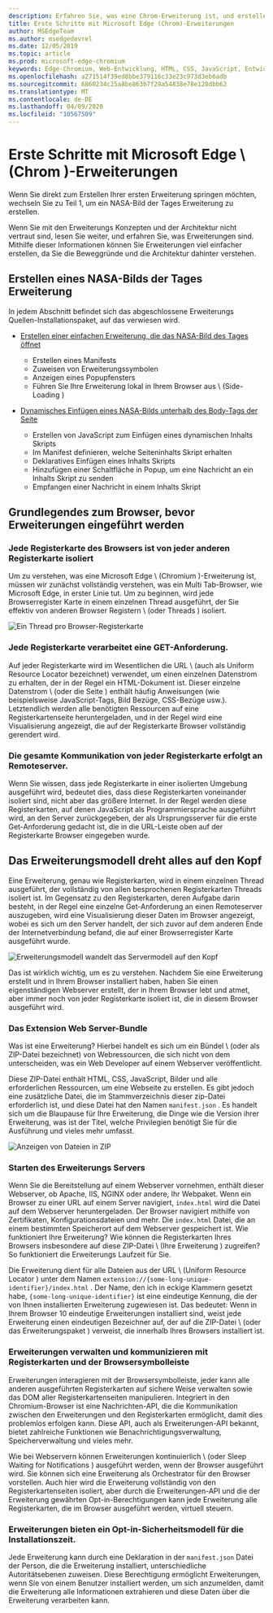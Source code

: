 ```yaml
---
description: Erfahren Sie, was eine Chrom-Erweiterung ist, und erstellen Sie eine vollständige Bildanzeige Erweiterung, die Optionen, Inhalts Injektion, hintergrundskripts, Speicher und vieles mehr umfasst.
title: Erste Schritte mit Microsoft Edge (Chrom)-Erweiterungen
author: MSEdgeTeam
ms.author: msedgedevrel
ms.date: 12/05/2019
ms.topic: article
ms.prod: microsoft-edge-chromium
keywords: Edge-Chromium, Web-Entwicklung, HTML, CSS, JavaScript, Entwickler, Erweiterungen
ms.openlocfilehash: a271514f39ed8bbe379116c33e23c973d3eb6adb
ms.sourcegitcommit: 6860234c25a8be863b7f29a54838e78e120dbb62
ms.translationtype: MT
ms.contentlocale: de-DE
ms.lasthandoff: 04/09/2020
ms.locfileid: "10567509"
---
```

# Erste Schritte mit Microsoft Edge \ (Chrom \)-Erweiterungen  

Wenn Sie direkt zum Erstellen Ihrer ersten Erweiterung springen möchten, wechseln Sie zu Teil 1, um ein NASA-Bild der Tages Erweiterung zu erstellen.  

Wenn Sie mit den Erweiterungs Konzepten und der Architektur nicht vertraut sind, lesen Sie weiter, und erfahren Sie, was Erweiterungen sind.  Mithilfe dieser Informationen können Sie Erweiterungen viel einfacher erstellen, da Sie die Beweggründe und die Architektur dahinter verstehen.  

## Erstellen eines NASA-Bilds der Tages Erweiterung  

In jedem Abschnitt befindet sich das abgeschlossene Erweiterungs Quellen-Installationspaket, auf das verwiesen wird.  

*   [Erstellen einer einfachen Erweiterung, die das NASA-Bild des Tages öffnet](part1-simple-extension.md)  
    *   Erstellen eines Manifests  
    *   Zuweisen von Erweiterungssymbolen  
    *   Anzeigen eines Popupfensters  
    *   Führen Sie Ihre Erweiterung lokal in Ihrem Browser aus \ (Side-Loading \)  

*   [Dynamisches Einfügen eines NASA-Bilds unterhalb des Body-Tags der Seite](part2-content-scripts.md)  
    *   Erstellen von JavaScript zum Einfügen eines dynamischen Inhalts Skripts  
    *   Im Manifest definieren, welche Seiteninhalts Skript erhalten  
    *   Deklaratives Einfügen eines Inhalts Skripts  
    *   Hinzufügen einer Schaltfläche in Popup, um eine Nachricht an ein Inhalts Skript zu senden  
    *   Empfangen einer Nachricht in einem Inhalts Skript  

## Grundlegendes zum Browser, bevor Erweiterungen eingeführt werden  

### Jede Registerkarte des Browsers ist von jeder anderen Registerkarte isoliert  

Um zu verstehen, was eine Microsoft Edge \ (Chromium \)-Erweiterung ist, müssen wir zunächst vollständig verstehen, was ein Multi Tab-Browser, wie Microsoft Edge, in erster Linie tut.  Um zu beginnen, wird jede Browserregister Karte in einem einzelnen Thread ausgeführt, der Sie effektiv von anderen Browser Registern \ (oder Threads \) isoliert.  

![Ein Thread pro Browser-Registerkarte](media/index-image1-browsertabs.png)  

### Jede Registerkarte verarbeitet eine GET-Anforderung.  

Auf jeder Registerkarte wird im Wesentlichen die URL \ (auch als Uniform Resource Locator bezeichnet) verwendet, um einen einzelnen Datenstrom zu erhalten, der in der Regel ein HTML-Dokument ist.  Dieser einzelne Datenstrom \ (oder die Seite \) enthält häufig Anweisungen (wie beispielsweise JavaScript-Tags, Bild Bezüge, CSS-Bezüge usw.).  Letztendlich werden alle benötigten Ressourcen auf eine Registerkartenseite heruntergeladen, und in der Regel wird eine Visualisierung angezeigt, die auf der Registerkarte Browser vollständig gerendert wird.  

### Die gesamte Kommunikation von jeder Registerkarte erfolgt an Remoteserver.  

Wenn Sie wissen, dass jede Registerkarte in einer isolierten Umgebung ausgeführt wird, bedeutet dies, dass diese Registerkarten voneinander isoliert sind, nicht aber das größere Internet.  In der Regel werden diese Registerkarten, auf denen JavaScript als Programmiersprache ausgeführt wird, an den Server zurückgegeben, der als Ursprungsserver für die erste Get-Anforderung gedacht ist, die in die URL-Leiste oben auf der Registerkarte Browser eingegeben wurde.  

## Das Erweiterungsmodell dreht alles auf den Kopf  

Eine Erweiterung, genau wie Registerkarten, wird in einem einzelnen Thread ausgeführt, der vollständig von allen besprochenen Registerkarten Threads isoliert ist.  Im Gegensatz zu den Registerkarten, deren Aufgabe darin besteht, in der Regel eine einzelne Get-Anforderung an einen Remoteserver auszugeben, wird eine Visualisierung dieser Daten im Browser angezeigt, wobei es sich um den Server handelt, der sich zuvor auf dem anderen Ende der Internetverbindung befand, die auf einer Browserregister Karte ausgeführt wurde.  

![Erweiterungsmodell wandelt das Servermodell auf den Kopf](media/index-image3-upsidedown.png)  

Das ist wirklich wichtig, um es zu verstehen.  Nachdem Sie eine Erweiterung erstellt und in Ihrem Browser installiert haben, haben Sie einen eigenständigen Webserver erstellt, der in Ihrem Browser lebt und atmet, aber immer noch von jeder Registerkarte isoliert ist, die in diesem Browser ausgeführt wird.  

### Das Extension Web Server-Bundle  

Was ist eine Erweiterung? Hierbei handelt es sich um ein Bündel \ (oder als ZIP-Datei bezeichnet) von Webressourcen, die sich nicht von dem unterscheiden, was ein Web Developer auf einem Webserver veröffentlicht.  

Diese ZIP-Datei enthält HTML, CSS, JavaScript, Bilder und alle erforderlichen Ressourcen, um eine Webseite zu erstellen.  Es gibt jedoch eine zusätzliche Datei, die im Stammverzeichnis dieser zip-Datei erforderlich ist, und diese Datei hat den Namen `manifest.json` .  Es handelt sich um die Blaupause für Ihre Erweiterung, die Dinge wie die Version ihrer Erweiterung, was ist der Titel, welche Privilegien benötigt Sie für die Ausführung und vieles mehr umfasst.  

![Anzeigen von Dateien in ZIP](media/index-image5-filemanager-view.png)  

### Starten des Erweiterungs Servers  

Wenn Sie die Bereitstellung auf einem Webserver vornehmen, enthält dieser Webserver, ob Apache, IIS, NGINX oder andere, Ihr Webpaket.  Wenn ein Browser zu einer URL auf einem Server navigiert, `index.html` wird die Datei auf dem Webserver heruntergeladen.  Der Browser navigiert mithilfe von Zertifikaten, Konfigurationsdateien und mehr.  Die `index.html` Datei, die an einem bestimmten Speicherort auf dem Webserver gespeichert ist.   Wie funktioniert Ihre Erweiterung?  Wie können die Registerkarten Ihres Browsers insbesondere auf diese ZIP-Datei \ (Ihre Erweiterung \) zugreifen?  So funktioniert die Erweiterungs Laufzeit für Sie.  

Die Erweiterung dient für alle Dateien aus der URL \ (Uniform Resource Locator \) unter dem Namen `extension://{some-long-unique-identifier}/index.html` .  Der Name, den ich in eckige Klammern gesetzt habe, `{some-long-unique-identifier}` ist eine eindeutige Kennung, die der von Ihnen installierten Erweiterung zugewiesen ist.  Das bedeutet: Wenn in Ihrem Browser 10 eindeutige Erweiterungen installiert sind, weist jede Erweiterung einen eindeutigen Bezeichner auf, der auf die ZIP-Datei \ (oder das Erweiterungspaket \) verweist, die innerhalb Ihres Browsers installiert ist.  

<!--![Unique URLS for Extensions](media/index-image4-uniqueurls.png)  -->  

<!--todo: add image for unique URLs  -->  

### Erweiterungen verwalten und kommunizieren mit Registerkarten und der Browsersymbolleiste  

Erweiterungen interagieren mit der Browsersymbolleiste, jeder kann alle anderen ausgeführten Registerkarten auf sichere Weise verwalten sowie das DOM aller Registerkartenseiten manipulieren.  Integriert in den Chromium-Browser ist eine Nachrichten-API, die die Kommunikation zwischen den Erweiterungen und den Registerkarten ermöglicht, damit dies problemlos erfolgen kann.  Diese API, auch als Erweiterungen-API bekannt, bietet zahlreiche Funktionen wie Benachrichtigungsverwaltung, Speicherverwaltung und vieles mehr.  

Wie bei Webservern können Erweiterungen kontinuierlich \ (oder Sleep Waiting for Notifications \) ausgeführt werden, wenn der Browser ausgeführt wird.  Sie können sich eine Erweiterung als Orchestrator für den Browser vorstellen.  Auch hier wird die Erweiterung vollständig von den Registerkartenseiten isoliert, aber durch die Erweiterungen-API und die der Erweiterung gewährten Opt-in-Berechtigungen kann jede Erweiterung alle Registerkarten, die im Browser ausgeführt werden, virtuell steuern.  

### Erweiterungen bieten ein Opt-in-Sicherheitsmodell für die Installationszeit.  

Jede Erweiterung kann durch eine Deklaration in der `manifest.json` Datei der Person, die die Erweiterung installiert, unterschiedliche Autoritätsebenen zuweisen.  Diese Berechtigung ermöglicht Erweiterungen, wenn Sie von einem Benutzer installiert werden, um sich anzumelden, damit die Erweiterung alle Informationen extrahieren und diese Daten über die Erweiterung verarbeiten kann.  

<!-- image links -->  

<!-- links -->  
